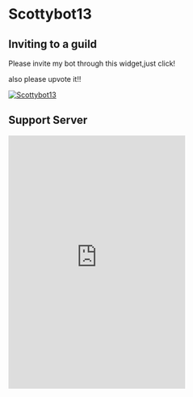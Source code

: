 # Scottybot13
## Inviting to a guild


Please invite my bot through this widget,just click! 

also please upvote it!!

<a href="https://discordbots.org/bot/518957742036221978" >
  <img src="https://discordbots.org/api/widget/518957742036221978.svg" alt="Scottybot13" />
</a>

## Support Server

<iframe src="https://discordapp.com/widget?id=533779781326471179&theme=dark" width="350" height="500" allowtransparency="true" frameborder="0"></iframe>
